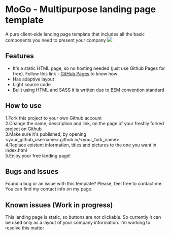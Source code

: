 # MoGo - Multipurpose landing page template
A pure client-side landing page template that includes all the basic components you need to present your company
![](https://github.com/Katyaaanikitina/MoGo/blob/bdb3002cd853480c40b980327cdef3bae353d5c4/Mogo.gif)

## Features
* It's a static HTML page, so no hosting needed (just use Github Pages for free). Follow this link - [GitHub Pages](https://pages.github.com/) to know how 
* Has adaptive layout
* Light source code
* Built using HTML and SASS it is written due to BEM convention standard 

## How to use
1.Fork this project to your own Github account <br />
2.Change the name, description and link, on the page of your freshly forked project on Github <br />
3.Make sure it's published, by opening <your_github_username>.github.io/<your_fork_name> <br />
4.Replace existent information, titles and pictures to the one you want in index.html <br />
5.Enjoy your free landing page!

## Bugs and Issues
Found a bug or an issue with this template? Please, feel free to contact me. You can find my contact info on my page.

## Known issues (Work in progress)
This landing page is static, so buttons are not clickable. So currently it can be used only as a layout of your company information. I'm working to resolve this matter
